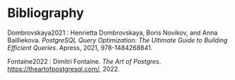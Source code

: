 # Bibliography

<span id="Dombrovskaya2021">Dombrovskaya2021</span>
:   Henrietta Dombrovskaya, Boris Novikov, and Anna Bailliekova.
    *PostgreSQL Query Optimization: The Ultimate Guide to Building Efficient Queries*.
    Apress,
    2021,
    978-1484268841.

<span id="Fontaine2022">Fontaine2022</span>
:   Dimitri Fontaine.
    *The Art of Postgres*.
    https://theartofpostgresql.com/,
    2022.
